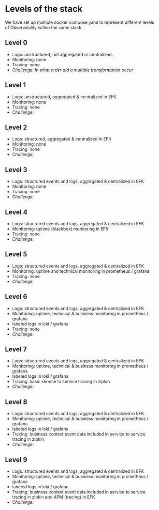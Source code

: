 # Levels of the stack

We have set up multiple docker compose yaml to represent different levels of Observability within the same stack.

## Level 0
* Logs: unstructured, not aggregated or centralized.
* Monitoring: none
* Tracing: none
* *Challenge: In what order did a multiple transformation occur*

## Level 1
* Logs: unstructured, aggregated & centralized in EFK
* Monitoring: none
* Tracing: none
* *Challenge:*

## Level 2
* Logs: structured, aggregated & centralized in EFK
* Monitoring: none
* Tracing: none
* *Challenge:*

## Level 3
* Logs: structured events and logs, aggregated & centralized in EFK
* Monitoring: none
* Tracing: none
* *Challenge:*

## Level 4
* Logs: structured events and logs, aggregated & centralized in EFK
* Monitoring: uptime (blackbox) monitoring in EFK
* Tracing: none
* *Challenge:*

## Level 5
* Logs: structured events and logs, aggregated & centralized in EFK
* Monitoring: uptime and technical monitoring in prometheus / grafana
* Tracing: none
* *Challenge:*

## Level 6
* Logs: structured events and logs, aggregated & centralized in EFK
* Monitoring: uptime, technical & business monitoring in prometheus / grafana
* labeled logs in loki / grafana
* Tracing: none
* *Challenge:*

## Level 7
* Logs: structured events and logs, aggregated & centralized in EFK
* Monitoring: uptime, technical & business monitoring in prometheus / grafana
* labeled logs in loki / grafana
* Tracing: basic service to service tracing in zipkin
* *Challenge:*

## Level 8
* Logs: structured events and logs, aggregated & centralized in EFK
* Monitoring: uptime, technical & business monitoring in prometheus / grafana
* labeled logs in loki / grafana
* Tracing: business context event data included in service to service tracing in zipkin
* *Challenge:*

## Level 9
* Logs: structured events and logs, aggregated & centralized in EFK
* Monitoring: uptime, technical & business monitoring in prometheus / grafana
* labeled logs in loki / grafana
* Tracing: business context event data included in service to service tracing in zipkin and APM (tracing) in EFK
* *Challenge:*
